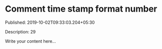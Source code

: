 # Comment time stamp format number

Published: 2019-10-02T09:33:03.204+05:30

Description: 29

Write your content here...